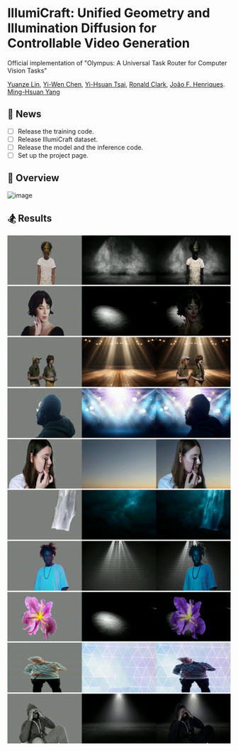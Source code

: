 # IllumiCraft: Unified Geometry and Illumination Diffusion for Controllable Video Generation  <br />

Official implementation of "Olympus: A Universal Task Router for Computer Vision Tasks" 

[Yuanze Lin](https://yuanze-lin.me/), [Yi-Wen Chen](https://wenz116.github.io/), [Yi-Hsuan Tsai](https://sites.google.com/site/yihsuantsai/), [Ronald Clark](https://www.ron-clark.com/), [João F. Henriques](https://www.robots.ox.ac.uk/~joao/). [Ming-Hsuan Yang](https://faculty.ucmerced.edu/mhyang/)

## :mega:  News
- [ ] Release the training code.
- [ ] Release IllumiCraft dataset.
- [ ] Release the model and the inference code.
- [ ] Set up the project page.
  
## :low_brightness: Overview 

![image](https://github.com/yuanze-lin/IllumiCraft/blob/main/asset/framework.png)

## :snowboarder: Results

![image](https://github.com/yuanze-lin/IllumiCraft/blob/main/examples/1.gif)
![image](https://github.com/yuanze-lin/IllumiCraft/blob/main/examples/2.gif)
![image](https://github.com/yuanze-lin/IllumiCraft/blob/main/examples/3.gif)
![image](https://github.com/yuanze-lin/IllumiCraft/blob/main/examples/4.gif)
![image](https://github.com/yuanze-lin/IllumiCraft/blob/main/examples/5.gif)
![image](https://github.com/yuanze-lin/IllumiCraft/blob/main/examples/6.gif)
![image](https://github.com/yuanze-lin/IllumiCraft/blob/main/examples/7.gif)
![image](https://github.com/yuanze-lin/IllumiCraft/blob/main/examples/8.gif)
![image](https://github.com/yuanze-lin/IllumiCraft/blob/main/examples/9.gif)
![image](https://github.com/yuanze-lin/IllumiCraft/blob/main/examples/10.gif)

